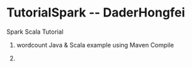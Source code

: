 TutorialSpark -- DaderHongfei
=============

Spark Scala Tutorial

1. wordcount Java & Scala example using Maven Compile

2. 
